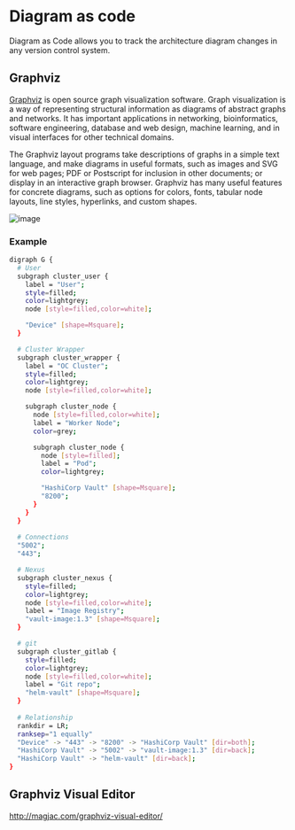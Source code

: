 # Diagram as code
Diagram as Code allows you to track the architecture diagram changes in any version control system.

## Graphviz
[Graphviz](https://graphviz.org) is open source graph visualization software. Graph visualization is a way of representing structural information as diagrams of abstract graphs and networks. It has important applications in networking, bioinformatics, software engineering, database and web design, machine learning, and in visual interfaces for other technical domains.

The Graphviz layout programs take descriptions of graphs in a simple text language, and make diagrams in useful formats, such as images and SVG for web pages; PDF or Postscript for inclusion in other documents; or display in an interactive graph browser. Graphviz has many useful features for concrete diagrams, such as options for colors, fonts, tabular node layouts, line styles, hyperlinks, and custom shapes.

![image](https://user-images.githubusercontent.com/7479571/121095516-9189f180-c844-11eb-8a0a-1876a9f76d6b.png)

### Example
```bash
digraph G {
  # User
  subgraph cluster_user {
    label = "User";
    style=filled;
    color=lightgrey;
    node [style=filled,color=white];

    "Device" [shape=Msquare];
  }

  # Cluster Wrapper
  subgraph cluster_wrapper {
    label = "OC Cluster";
    style=filled;
    color=lightgrey;
    node [style=filled,color=white];

    subgraph cluster_node {
      node [style=filled,color=white];
      label = "Worker Node";
      color=grey;

      subgraph cluster_node {
        node [style=filled];
        label = "Pod";
        color=lightgrey;

        "HashiCorp Vault" [shape=Msquare];
        "8200";
      }
    }
  }
	
  # Connections
  "5002";
  "443";

  # Nexus
  subgraph cluster_nexus {
    style=filled;
    color=lightgrey;
    node [style=filled,color=white];
    label = "Image Registry";
    "vault-image:1.3" [shape=Msquare];
  }

  # git
  subgraph cluster_gitlab {
    style=filled;
    color=lightgrey;
    node [style=filled,color=white];
    label = "Git repo";
    "helm-vault" [shape=Msquare];
  }
	
  # Relationship
  rankdir = LR;
  ranksep="1 equally"
  "Device" -> "443" -> "8200" -> "HashiCorp Vault" [dir=both];
  "HashiCorp Vault" -> "5002" -> "vault-image:1.3" [dir=back];
  "HashiCorp Vault" -> "helm-vault" [dir=back];
}
```
## Graphviz Visual Editor
http://magjac.com/graphviz-visual-editor/
